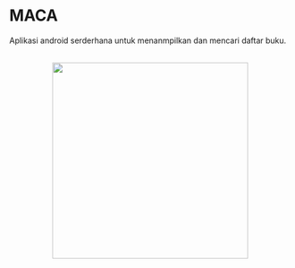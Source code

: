 # MACA

Aplikasi android serderhana untuk menanmpilkan dan mencari daftar buku.

<p align="center">
<br>
   <img src="https://i.ibb.co/fD4gkJ8/home.png" border="0" width="350">
</p>
